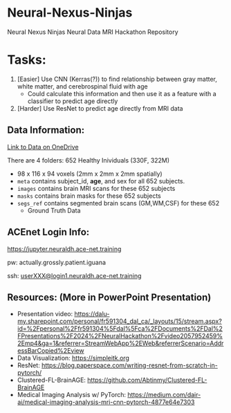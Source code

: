 # Neural-Nexus-Ninjas
Neural Nexus Ninjas Neural Data MRI Hackathon Repository

# Tasks:
1. [Easier] Use CNN (Kerras(?)) to find relationship between gray matter, white matter, and cerebrospinal fluid with age
    - Could calculate this information and then use it as a feature with a classifier to predict age directly
2. [Harder] Use ResNet to predict age directly from MRI data


## Data Information:
[Link to Data on OneDrive](https://dalu-my.sharepoint.com/personal/fr591304_dal_ca/_layouts/15/onedrive.aspx?id=%2Fpersonal%2Ffr591304%5Fdal%5Fca%2FDocuments%2FData%2FBrain%20Age%20Data&ga=1)

There are 4 folders: 652 Healthy Inividuals (330F, 322M)
- 98 x 116 x 94 voxels (2mm x 2mm x 2mm spatially)
- `meta` contains subject_id, **age**, and sex for all 652 subjects.
- `images` contains brain MRI scans for these 652 subjects
- `masks` contains brain masks for these 652 subjects
- `segs_ref` contains segmented brain scans (GM,WM,CSF) for these 652
    - Ground Truth Data

## ACEnet Login Info:
https://jupyter.neuraldh.ace-net.training

pw: actually.grossly.patient.iguana

ssh: userXXX@login1.neuraldh.ace-net.training

## Resources: (More in PowerPoint Presentation)
- Presentation video: https://dalu-my.sharepoint.com/personal/fr591304_dal_ca/_layouts/15/stream.aspx?id=%2Fpersonal%2Ffr591304%5Fdal%5Fca%2FDocuments%2FDal%2FPresentations%2F2024%2FNeuralHackathon%2Fvideo2057952459%2Emp4&ga=1&referrer=StreamWebApp%2EWeb&referrerScenario=AddressBarCopied%2Eview
- Data Visualization: https://simpleitk.org
- ResNet: https://blog.paperspace.com/writing-resnet-from-scratch-in-pytorch/
- Clustered-FL-BrainAGE: https://github.com/Abtinmy/Clustered-FL-BrainAGE
- Medical Imaging Analysis w/ PyTorch: https://medium.com/dair-ai/medical-imaging-analysis-mri-cnn-pytorch-4877e64e7303
